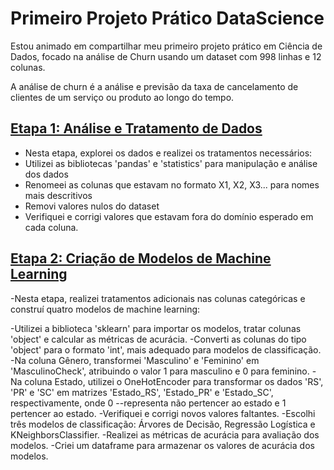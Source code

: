 # Primeiro Projeto Prático DataScience
Estou animado em compartilhar meu primeiro projeto prático em Ciência de Dados, focado na análise de Churn usando um dataset com 998 linhas e 12 colunas.

A análise de churn é a análise e previsão da taxa de cancelamento de clientes de um serviço ou produto ao longo do tempo. 

## [Etapa 1: Análise e Tratamento de Dados](https://github.com/waltercrastobr/Primeiro-Projeto-DataScience/blob/main/analise-tratamento-dados.ipynb)

-  Nesta etapa, explorei os dados e realizei os tratamentos necessários:
  - Utilizei as bibliotecas 'pandas' e 'statistics' para manipulação e análise dos dados
  - Renomeei as colunas que estavam no formato X1, X2, X3... para nomes mais descritivos
  - Removi valores nulos do dataset
  - Verifiquei e corrigi valores que estavam fora do domínio esperado em cada coluna.

## [Etapa 2: Criação de Modelos de Machine Learning](https://github.com/waltercrastobr/Primeiro-Projeto-DataScience/blob/main/modelos_machinelearning-Copy1.ipynb)

-Nesta etapa, realizei tratamentos adicionais nas colunas categóricas e construí quatro modelos de machine learning:

-Utilizei a biblioteca 'sklearn' para importar os modelos, tratar colunas 'object' e calcular as métricas de acurácia.
-Converti as colunas do tipo 'object' para o formato 'int', mais adequado para modelos de classificação.
-Na coluna Gênero, transformei 'Masculino' e 'Feminino' em 'MasculinoCheck', atribuindo o valor 1 para masculino e 0 para feminino.
-Na coluna Estado, utilizei o OneHotEncoder para transformar os dados 'RS', 'PR' e 'SC' em matrizes 'Estado_RS', 'Estado_PR' e 'Estado_SC', respectivamente, onde 0 --representa não pertencer ao estado e 1 pertencer ao estado.
-Verifiquei e corrigi novos valores faltantes.
-Escolhi três modelos de classificação: Árvores de Decisão, Regressão Logística e KNeighborsClassifier.
-Realizei as métricas de acurácia para avaliação dos modelos.
-Criei um dataframe para armazenar os valores de acurácia dos modelos.



